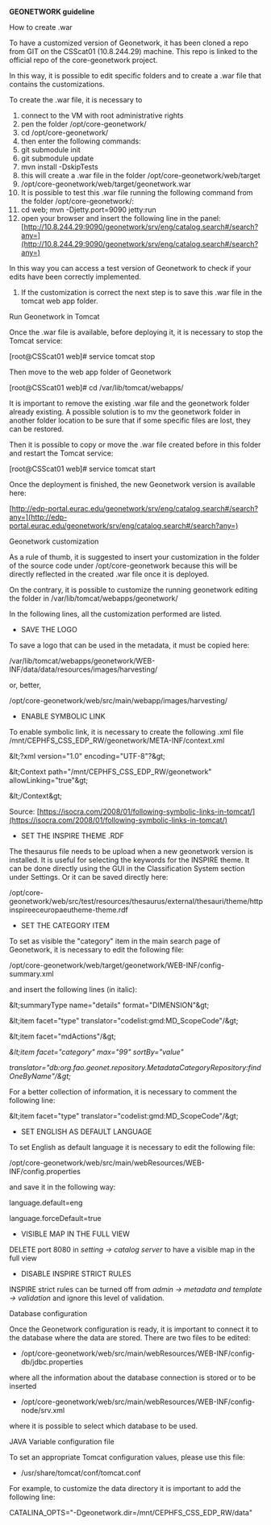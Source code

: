 **GEONETWORK guideline**

How to create .war

To have a customized version of Geonetwork, it has been cloned a repo from GIT on the CSScat01 (10.8.244.29) machine. This repo is linked to the official repo of the core-geonetwork project.

In this way, it is possible to edit specific folders and to create a .war file that contains the customizations.

To create the .war file, it is necessary to

1. connect to the VM with root administrative rights
2. pen the folder /opt/core-geonetwork/
  1. cd /opt/core-geonetwork/
3. then enter the following commands:
  1. git submodule init
  2. git submodule update
  3. mvn install -DskipTests
4. this will create a .war file in the folder /opt/core-geonetwork/web/target
  1. /opt/core-geonetwork/web/target/geonetwork.war
5. It is possible to test this .war file running the following command from the folder /opt/core-geonetwork/:
  1. cd web; mvn -Djetty.port=9090 jetty:run
  2. open your browser and insert the following line in the panel:
[http://10.8.244.29:9090/geonetwork/srv/eng/catalog.search#/search?any=](http://10.8.244.29:9090/geonetwork/srv/eng/catalog.search#/search?any=)

In this way you can access a test version of Geonetwork to check if your edits have been correctly implemented.

1. If the customization is correct the next step is to save this .war file in the tomcat web app folder.

Run Geonetwork in Tomcat

Once the .war file is available, before deploying it, it is necessary to stop the Tomcat service:

[root@CSScat01 web]# service tomcat stop

Then move to the web app folder of Geonetwork

[root@CSScat01 web]# cd /var/lib/tomcat/webapps/

It is important to remove the existing .war file and the geonetwork folder already existing. A possible solution is to mv the geonetwork folder in another folder location to be sure that if some specific files are lost, they can be restored.

Then it is possible to copy or move the .war file created before in this folder and restart the Tomcat service:

[root@CSScat01 web]# service tomcat start

Once the deployment is finished, the new Geonetwork version is available here:

[http://edp-portal.eurac.edu/geonetwork/srv/eng/catalog.search#/search?any=](http://edp-portal.eurac.edu/geonetwork/srv/eng/catalog.search#/search?any=)

Geonetwork customization

As a rule of thumb, it is suggested to insert your customization in the folder of the source code under /opt/core-geonetwork because this will be directly reflected in the created .war file once it is deployed.

On the contrary, it is possible to customize the running geonetwork editing the folder in /var/lib/tomcat/webapps/geonetwork/

In the following lines, all the customization performed are listed.

- SAVE THE LOGO

To save a logo that can be used in the metadata, it must be copied here:

/var/lib/tomcat/webapps/geonetwork/WEB-INF/data/data/resources/images/harvesting/

or, better,

/opt/core-geonetwork/web/src/main/webapp/images/harvesting/

- ENABLE SYMBOLIC LINK

To enable symbolic link, it is necessary to create the following .xml file /mnt/CEPHFS\_CSS\_EDP\_RW/geonetwork/META-INF/context.xml

\&lt;?xml version=&quot;1.0&quot; encoding=&quot;UTF-8&quot;?\&gt;

\&lt;Context path=&quot;/mnt/CEPHFS\_CSS\_EDP\_RW/geonetwork&quot; allowLinking=&quot;true&quot;\&gt;

\&lt;/Context\&gt;

Source: [https://isocra.com/2008/01/following-symbolic-links-in-tomcat/](https://isocra.com/2008/01/following-symbolic-links-in-tomcat/)

- SET THE INSPIRE THEME .RDF

The thesaurus file needs to be upload when a new geonetwork version is installed. It is useful for selecting the keywords for the INSPIRE theme. It can be done directly using the GUI in the Classification System section under Settings. Or it can be saved directly here:

/opt/core-geonetwork/web/src/test/resources/thesaurus/external/thesauri/theme/httpinspireeceuropaeutheme-theme.rdf

- SET THE CATEGORY ITEM

To set as visible the &quot;category&quot; item in the main search page of Geonetwork, it is necessary to edit the following file:

/opt/core-geonetwork/web/target/geonetwork/WEB-INF/config-summary.xml

and insert the following lines (in italic):

\&lt;summaryType name=&quot;details&quot; format=&quot;DIMENSION&quot;\&gt;

\&lt;item facet=&quot;type&quot; translator=&quot;codelist:gmd:MD\_ScopeCode&quot;/\&gt;

\&lt;item facet=&quot;mdActions&quot;/\&gt;

_\&lt;item facet=&quot;category&quot; max=&quot;99&quot; sortBy=&quot;value&quot;_

_translator=&quot;db:org.fao.geonet.repository.MetadataCategoryRepository:findOneByName&quot;/\&gt;_

For a better collection of information, it is necessary to comment the following line:

\&lt;item facet=&quot;type&quot; translator=&quot;codelist:gmd:MD\_ScopeCode&quot;/\&gt;

- SET ENGLISH AS DEFAULT LANGUAGE

To set English as default language it is necessary to edit the following file:

/opt/core-geonetwork/web/src/main/webResources/WEB-INF/config.properties

and save it in the following way:

language.default=eng

language.forceDefault=true

- VISIBLE MAP IN THE FULL VIEW

DELETE port 8080 in _setting -> catalog server_ to have a visible map in the full view

- DISABLE INSPIRE STRICT RULES

INSPIRE strict rules can be turned off from _admin -> metadata and template -> validation_ and ignore this level of validation.

Database configuration

Once the Geonetwork configuration is ready, it is important to connect it to the database where the data are stored. There are two files to be edited:

- /opt/core-geonetwork/web/src/main/webResources/WEB-INF/config-db/jdbc.properties

where all the information about the database connection is stored or to be inserted

- /opt/core-geonetwork/web/src/main/webResources/WEB-INF/config-node/srv.xml

where it is possible to select which database to be used.

JAVA Variable configuration file

To set an appropriate Tomcat configuration values, please use this file:

- /usr/share/tomcat/conf/tomcat.conf

For example, to customize the data directory it is important to add the following line:

CATALINA\_OPTS="-Dgeonetwork.dir=/mnt/CEPHFS_CSS_EDP_RW/data"
